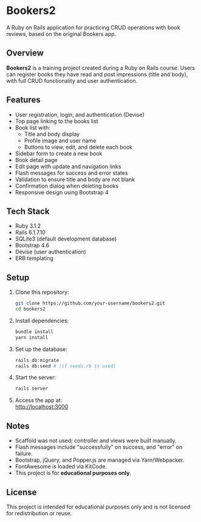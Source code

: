 # Bookers2

A Ruby on Rails application for practicing CRUD operations with book reviews, based on the original Bookers app.

## Overview

**Bookers2** is a training project created during a Ruby on Rails course. Users can register books they have read and post impressions (title and body), with full CRUD functionality and user authentication.

## Features

- User registration, login, and authentication (Devise)
- Top page linking to the books list
- Book list with:
  - Title and body display
  - Profile image and user name
  - Buttons to view, edit, and delete each book
- Sidebar form to create a new book
- Book detail page
- Edit page with update and navigation links
- Flash messages for success and error states
- Validation to ensure title and body are not blank
- Confirmation dialog when deleting books
- Responsive design using Bootstrap 4

## Tech Stack

- Ruby 3.1.2
- Rails 6.1.7.10
- SQLite3 (default development database)
- Bootstrap 4.6
- Devise (user authentication)
- ERB templating

## Setup

1. Clone this repository:
    ```bash
    git clone https://github.com/your-username/bookers2.git
    cd bookers2
    ```

2. Install dependencies:
    ```bash
    bundle install
    yarn install
    ```

3. Set up the database:
    ```bash
    rails db:migrate
    rails db:seed # (if seeds.rb is used)
    ```

4. Start the server:
    ```bash
    rails server
    ```

5. Access the app at:  
    [http://localhost:3000](http://localhost:3000)

## Notes

- Scaffold was not used; controller and views were built manually.
- Flash messages include "successfully" on success, and "error" on failure.
- Bootstrap, jQuery, and Popper.js are managed via Yarn/Webpacker.
- FontAwesome is loaded via KitCode.
- This project is for **educational purposes only**.

## License

This project is intended for educational purposes only and is not licensed for redistribution or reuse.

